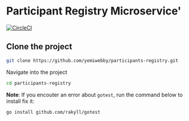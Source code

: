 # Participant Registry Microservice'

[![CircleCI](https://circleci.com/gh/yemiwebby/participants-registry.svg?style=svg)](https://circleci.com/gh/yemiwebby/participants-registry)

## Clone the project

```bash
git clone https://github.com/yemiwebby/participants-registry.git
```

Navigate into the project

```bash
cd participants-registry
```

**Note**: If you encouter an error about `gotest`, run the command below to install fix it:

```bash
go install github.com/rakyll/gotest
```
